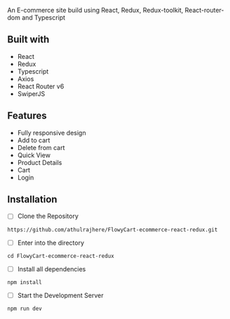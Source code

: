  An E-commerce site build using React, Redux, Redux-toolkit, React-router-dom and Typescript
## Built with

+ React
+ Redux
+ Typescript
+ Axios
+ React Router v6
+ SwiperJS

## Features

+ Fully responsive design
+ Add to cart
+ Delete from cart
+ Quick View
+ Product Details
+ Cart
+ Login

## Installation

- [ ] Clone the Repository
```
https://github.com/athulrajhere/FlowyCart-ecommerce-react-redux.git
```
- [ ] Enter into the directory
```
cd FlowyCart-ecommerce-react-redux
```
- [ ] Install all dependencies
```
npm install
```
- [ ] Start the Development Server
```
npm run dev
```

